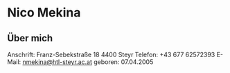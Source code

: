 # Nico Mekina

## Über mich

Anschrift:  Franz-Sebekstraße 18
            4400 Steyr 
Telefon:    +43 677 62572393
E-Mail:     nmekina@htl-steyr.ac.at
geboren:    07.04.2005
